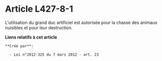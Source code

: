 # Article L427-8-1

L'utilisation du grand duc artificiel est autorisée pour la chasse des animaux nuisibles et pour leur destruction.

**Liens relatifs à cet article**

	**Créé par**:

	  - Loi n°2012-325 du 7 mars 2012 - art. 23
